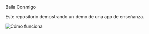Baila Conmigo

Este repositorio demostrando un demo de una app de enseñanza. 

![Cómo funciona](https://github.com/rsofia/BailaConmigo/blob/main/resources/Core.gif)
